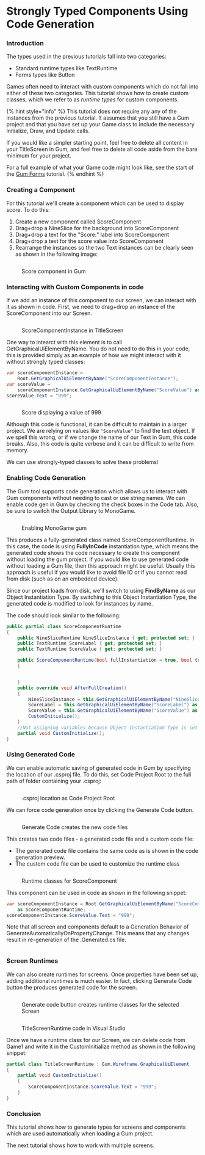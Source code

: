 # Strongly Typed Components Using Code Generation

### Introduction

The types used in the previous tutorials fall into two categories:

* Standard runtime types like TextRuntime
* Forms types like Button

Games often need to interact with custom components which do not fall into either of these two categories. This tutorial shows how to create custom classes, which we refer to as _runtime types_ for custom components.

{% hint style="info" %}
This tutorial does not require any any of the instances from the previous tutorial. It assumes that you still have a Gum project and that you have set up your Game class to include the necessary Initialize, Draw, and Update calls.

If you would like a simpler starting point, feel free to delete all content in your TitleScreen in Gum, and feel free to delete all code aside from the bare minimum for your project.

For a full example of what your Game code might look like, see the start of the [Gum Forms](../../gum-forms/#introduction) tutorial.
{% endhint %}

### Creating a Component

For this tutorial we'll create a component which can be used to display score. To do this:

1. Create a new component called ScoreComponent
2. Drag+drop a NineSlice for the background into ScoreComponent
3. Drag+drop a text for the "Score:" label into ScoreComponent
4. Drag+drop a text for the score value into ScoreComponent
5. Rearrange the instances so the two Text instances can be clearly seen as shown in the following image:

<figure><img src="../../../.gitbook/assets/image (107).png" alt=""><figcaption><p>Score component in Gum</p></figcaption></figure>

### Interacting with Custom Components in code

If we add an instance of this component to our screen, we can interact with it as shown in code. First, we need to drag+drop an instance of the ScoreComponent into our Screen.

<figure><img src="../../../.gitbook/assets/image (108).png" alt=""><figcaption><p>ScoreComponentInstance in TitleScreen</p></figcaption></figure>

One way to intearct with this element is to call GetGraphicalUiElementByName. You do not need to do this in your code, this is provided simply as an example of how we might interact with it without strongly typed classes:

```csharp
var scoreComponentInstance = 
    Root.GetGraphicalUiElementByName("ScoreComponentInstance");
var scoreValue = 
    scoreComponentInstance.GetGraphicalUiElementByName("ScoreValue") as TextRuntime;
scoreValue.Text = "999";
```

<figure><img src="../../../.gitbook/assets/image (109).png" alt=""><figcaption><p>Score displaying a value of 999</p></figcaption></figure>

Although this code is functional, it can be difficult to maintain in a larger project. We are relying on values like `"ScoreValue"` to find the text object. If we spell this wrong, or if we change the name of our Text in Gum, this code breaks. Also, this code is quite verbose and it can be difficult to write from memory.

We can use strongly-typed classes to solve these problemsl

### Enabling Code Generation

The Gum tool supports code generation which allows us to interact with Gum components without needing to cast or use string names. We can enable code gen in Gum by checking the check boxes in the Code tab. Also, be sure to switch the Output Library to MonoGame.

<figure><img src="../../../.gitbook/assets/image (110).png" alt=""><figcaption><p>Enabling MonoGame gum</p></figcaption></figure>

This produces a fully-generated class named ScoreComponentRuntime. In this case, the code is using **FullyInCode** instantiation type, which means the generated code shows the code necessary to create this component without loading the gum project. If you would like to use generated code without loading a Gum file, then this approach might be useful. Usually this approach is useful if you would like to avoid file IO or if you cannot read from disk (such as on an embedded device).

Since our project loads from disk, we'll switch to using **FindByName** as our Object Instantiation Type. By switching to this Object Instantiation Type, the generated code is modified to look for instances by name.

The code should look similar to the following:

```csharp
public partial class ScoreComponentRuntime
{
    public NineSliceRuntime NineSliceInstance { get; protected set; }
    public TextRuntime ScoreLabel { get; protected set; }
    public TextRuntime ScoreValue { get; protected set; }

    public ScoreComponentRuntime(bool fullInstantiation = true, bool tryCreateFormsObject = true)
    {


    }
    public override void AfterFullCreation()
    {
        NineSliceInstance = this.GetGraphicalUiElementByName("NineSliceInstance") as NineSliceRuntime;
        ScoreLabel = this.GetGraphicalUiElementByName("ScoreLabel") as TextRuntime;
        ScoreValue = this.GetGraphicalUiElementByName("ScoreValue") as TextRuntime;
        CustomInitialize();
    }
    //Not assigning variables because Object Instantiation Type is set to By Name rather than Fully In Code
    partial void CustomInitialize();
}

```

### Using Generated Code

We can enable automatic saving of generated code in Gum by specifying the location of our .csproj file. To do this, set Code Project Root to the full path of folder containing your .csproj:

<figure><img src="../../../.gitbook/assets/image (112).png" alt=""><figcaption><p>.csproj location as Code Project Root</p></figcaption></figure>

We can force code generation once by clicking the Generate Code button.

<figure><img src="../../../.gitbook/assets/image (113).png" alt=""><figcaption><p>Generate Code creates the new code files</p></figcaption></figure>

This creates two code files - a generated code file and a custom code file:

* The generated code file contains the same code as is shown in the code generation preview.
* The custom code file can be used to customize the runtime class

<figure><img src="../../../.gitbook/assets/image (114).png" alt=""><figcaption><p>Runtime classes for ScoreComponent</p></figcaption></figure>

This component can be used in code as shown in the following snippet:

```csharp
var scoreComponentInstance = Root.GetGraphicalUiElementByName("ScoreComponentInstance")
    as ScoreComponentRuntime;
scoreComponentInstance.ScoreValue.Text = "999";
```

Note that all screen and components default to a Generation Behavior of GenerateAutomaticallyOnPropertyChange. This means that any changes result in re-generation of the .Generated.cs file.

<figure><img src="../../../.gitbook/assets/image (115).png" alt=""><figcaption></figcaption></figure>

### Screen Runtimes

We can also create runtimes for screens. Once properties have been set up, adding additional runtimes is much easier. In fact, clicking Generate Code button the produces generated code for the screen.

<figure><img src="../../../.gitbook/assets/image (116).png" alt=""><figcaption><p>Generate code button creates runtime classes for the selected Screen</p></figcaption></figure>

<figure><img src="../../../.gitbook/assets/image (117).png" alt=""><figcaption><p>TitleScreenRuntime code in Visual Studio</p></figcaption></figure>

Once we have a runtime class for our Screen, we can delete code from Game1 and write it in the CustomInitialize method as shown in the following snippet:

```csharp
partial class TitleScreenRuntime : Gum.Wireframe.GraphicalUiElement
{
    partial void CustomInitialize()
    {
        ScoreComponentInstance.ScoreValue.Text = "999";
    }
}
```

### Conclusion

This tutorial shows how to generate types for screens and components which are used automatically when loading a Gum project.

The next tutorial shows how to work with multiple screens.
